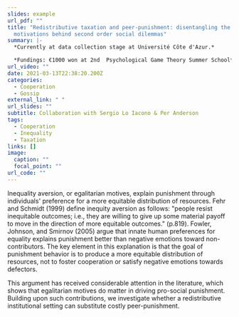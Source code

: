 ```yaml
---
slides: example
url_pdf: ""
title: "Redistributive taxation and peer-punishment: disentangling the
  motivations behind second order social dilemmas"
summary: |-
  *Currently at data collection stage at Université Côte d'Azur.* 

  *Fundings: €1000 won at 2nd  Psychological Game Theory Summer School*
url_video: ""
date: 2021-03-13T22:38:20.200Z
categories:
  - Cooperation
  - Gossip
external_link: " "
url_slides: ""
subtitle: Collaboration with Sergio Lo Iacono & Per Anderson
tags:
  - Cooperation
  - Inequality
  - Taxation
links: []
image:
  caption: ""
  focal_point: ""
url_code: ""
---
```

Inequality aversion, or egalitarian motives, explain punishment through individuals' preference for a more equitable distribution of resources. Fehr and Schmidt (1999) define inequity aversion as follows: "people resist inequitable outcomes; i.e., they are willing to give up some material payoff to move in the direction of more equitable outcomes." (p.819). Fowler, Johnson, and Smirnov (2005) argue that innate human preferences for equality explains punishment better than negative emotions toward non-contributors. The key element in this explanation is that the goal of punishment behavior is to produce a more equitable distribution of resources, not to foster cooperation or satisfy negative emotions towards defectors.

This argument has received considerable attention in the literature, which shows that egalitarian motives do matter in driving pro-social punishment. Building upon such contributions, we investigate whether a redistributive institutional setting can substitute costly peer-punishment.
